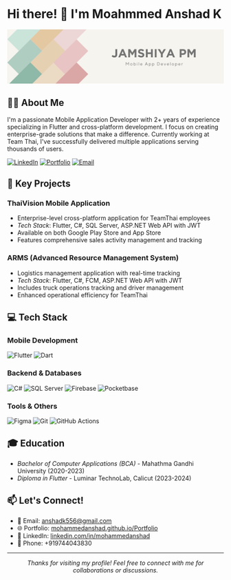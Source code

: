 # Hi there! 👋 I'm Moahmmed Anshad K

<div align="center">
  <img src="https://github.com/Jamshiya-Pm/Portfolio/blob/main/images/JAMSHIYA%20PM%20(1).png" alt="Mobile App Developer" />
</div>

## 👨‍💻 About Me

I'm a passionate Mobile Application Developer with 2+ years of experience specializing in Flutter and cross-platform development. I focus on creating enterprise-grade solutions that make a difference. Currently working at Team Thai, I've successfully delivered multiple applications serving thousands of users.

[![LinkedIn](https://img.shields.io/badge/LinkedIn-Connect-blue.svg?style=for-the-badge&logo=linkedin)](https://linkedin.com/in/jamshiya-pm)
[![Portfolio](https://img.shields.io/badge/Portfolio-Visit-green.svg?style=for-the-badge&logo=firefox)](https://jamshiya-pm.github.io/Portfolio/)
[![Email](https://img.shields.io/badge/Email-Contact-red.svg?style=for-the-badge&logo=gmail)](mailto:jamshimujeeb7@gmail.com)

## 🚀 Key Projects

### ThaiVision Mobile Application
- Enterprise-level cross-platform application for TeamThai employees
- *Tech Stack*: Flutter, C#, SQL Server, ASP.NET Web API with JWT
- Available on both Google Play Store and App Store
- Features comprehensive sales activity management and tracking

### ARMS (Advanced Resource Management System)
- Logistics management application with real-time tracking
- *Tech Stack*: Flutter, C#, FCM, ASP.NET Web API with JWT
- Includes truck operations tracking and driver management
- Enhanced operational efficiency for TeamThai

## 💻 Tech Stack

### Mobile Development
![Flutter](https://img.shields.io/badge/Flutter-02569B?style=for-the-badge&logo=flutter)
![Dart](https://img.shields.io/badge/Dart-0175C2?style=for-the-badge&logo=dart)

### Backend & Databases
![C#](https://img.shields.io/badge/C%23-239120?style=for-the-badge&logo=c-sharp)
![SQL Server](https://img.shields.io/badge/SQL_Server-CC2927?style=for-the-badge&logo=microsoft-sql-server)
![Firebase](https://img.shields.io/badge/Firebase-FFCA28?style=for-the-badge&logo=firebase)
![Pocketbase](https://img.shields.io/badge/Pocketbase-6c3baa?style=for-the-badge&logo=Pocketbase)

### Tools & Others
![Figma](https://img.shields.io/badge/Figma-F24E1E?style=for-the-badge&logo=figma)
![Git](https://img.shields.io/badge/Git-F05032?style=for-the-badge&logo=git)
![GitHub Actions](https://img.shields.io/badge/GitHub_Actions-2088FF?style=for-the-badge&logo=github-actions)



## 🎓 Education

- *Bachelor of Computer Applications (BCA)* - Mahathma Gandhi University (2020-2023)
- *Diploma in Flutter* - Luminar TechnoLab, Calicut (2023-2024)

## 📫 Let's Connect!

- 📧 Email: anshadk556@gmail.com
- 🌐 Portfolio: [mohammedanshad.github.io/Portfolio](https://mohammedanshad1.github.io/portfolio/)
- 💼 LinkedIn: [linkedin.com/in/mohammedanshad](https://www.linkedin.com/in/mohammedanshad)
- 📱 Phone: +919744043830

---

<div align="center">
  <i>Thanks for visiting my profile! Feel free to connect with me for collaborations or discussions.</i>
</div>
